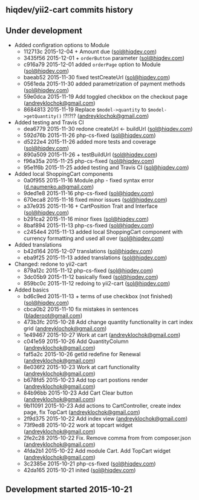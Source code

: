 hiqdev/yii2-cart commits history
--------------------------------

## Under development

- Added configration options to Module
    - 112713c 2015-12-04 + Amount due (sol@hiqdev.com)
    - 3435f56 2015-12-01 + `orderButton` parameter (sol@hiqdev.com)
    - c916a79 2015-12-01 added `orderPage` option to Module (sol@hiqdev.com)
    - baeab52 2015-11-30 fixed testCreateUrl (sol@hiqdev.com)
    - 0561eda 2015-11-30 added parametrization of payment methods (sol@hiqdev.com)
    - 59e0dca 2015-11-19 Add toggled checkbox on the checkout page (andreyklochok@gmail.com)
    - 8684813 2015-11-19 Replace `$model->quantity` to `$model->getQuantity()` !?!?!? (andreyklochok@gmail.com)
- Added testing and Travis CI
    - dea6779 2015-11-30 redone createUrl <- buildUrl (sol@hiqdev.com)
    - 592d76b 2015-11-26 php-cs-fixed (sol@hiqdev.com)
    - d5222e4 2015-11-26 added more tests and coverage (sol@hiqdev.com)
    - 890a509 2015-11-26 + testBuildUrl (sol@hiqdev.com)
    - f96a35a 2015-11-25 php-cs-fixed (sol@hiqdev.com)
    - 95e1f6b 2015-11-25 added testing and Travis CI (sol@hiqdev.com)
- Added local ShoppingCart components
    - 0a0f955 2015-11-16 Module.php - fixed syntax error (d.naumenko.a@gmail.com)
    - 9ded1e8 2015-11-16 php-cs-fixed (sol@hiqdev.com)
    - 670eca8 2015-11-16 fixed minor issues (sol@hiqdev.com)
    - a37e935 2015-11-16 + CartPosition Trait and Interface (sol@hiqdev.com)
    - b291ca2 2015-11-16 minor fixes (sol@hiqdev.com)
    - 8baf894 2015-11-13 php-cs-fixed (sol@hiqdev.com)
    - c2454e4 2015-11-13 added local ShoppingCart component with currency formatting and used all over (sol@hiqdev.com)
- Added translations
    - b42d164 2015-12-07 translations (sol@hiqdev.com)
    - eba9f25 2015-11-13 added translations (sol@hiqdev.com)
- Changed: redone to yii2-cart
    - 879a12c 2015-11-12 php-cs-fixed (sol@hiqdev.com)
    - 3dc05b9 2015-11-12 basically fixed (sol@hiqdev.com)
    - 859bc0c 2015-11-12 redoing to yii2-cart (sol@hiqdev.com)
- Added basics
    - bd6c9ed 2015-11-13 + terms of use checkbox (not finished) (sol@hiqdev.com)
    - cbca0b2 2015-11-10 fix mistakes in sentences (bladeroot@gmail.com)
    - 473b3fc 2015-10-28 Add change quantity functionality in cart index grid (andreyklochok@gmail.com)
    - 1e49467 2015-10-27 Work at cart (andreyklochok@gmail.com)
    - c041e59 2015-10-26 Add QuantityColumn (andreyklochok@gmail.com)
    - faf5a2c 2015-10-26 getId redefine for Renewal (andreyklochok@gmail.com)
    - 8e036f2 2015-10-23 Work at cart functionality (andreyklochok@gmail.com)
    - b678fd5 2015-10-23 Add top cart postions render (andreyklochok@gmail.com)
    - 84b96bb 2015-10-23 Add Cart Clear button (andreyklochok@gmail.com)
    - 9b11091 2015-10-23 Add actions to CartController, create index page, fix TopCart (andreyklochok@gmail.com)
    - 2f9d375 2015-10-22 Add index view (andreyklochok@gmail.com)
    - 73f9ed8 2015-10-22 work at topcart widget (andreyklochok@gmail.com)
    - 2fe2c28 2015-10-22 Fix. Remove comma from from composer.json (andreyklochok@gmail.com)
    - 4fda2b1 2015-10-22 Add module Cart. Add TopCart widget (andreyklochok@gmail.com)
    - 3c2385e 2015-10-21 php-cs-fixed (sol@hiqdev.com)
    - 42da165 2015-10-21 inited (sol@hiqdev.com)

## Development started 2015-10-21

